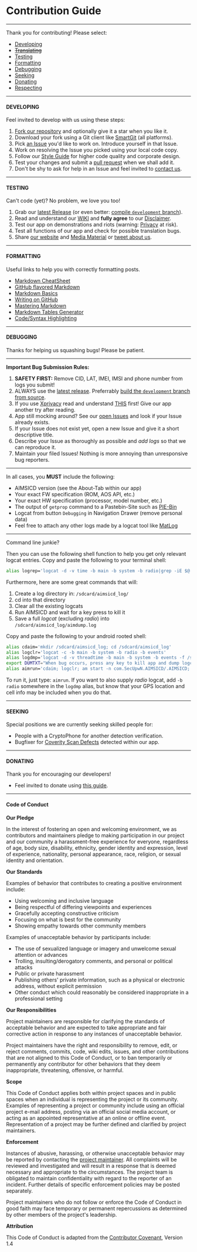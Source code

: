 # Contribution Guide
--------------------

Thank you for contributing! Please select:

* [Developing](https://github.com/CellularPrivacy/Android-IMSI-Catcher-Detector/blob/development/.github/CONTRIBUTING.md#developing)
* ~~[Translating](https://github.com/CellularPrivacy/Android-IMSI-Catcher-Detector/blob/development/.github/CONTRIBUTING.md#translating)~~
* [Testing](https://github.com/CellularPrivacy/Android-IMSI-Catcher-Detector/blob/development/.github/CONTRIBUTING.md#testing)
* [Formatting](https://github.com/CellularPrivacy/Android-IMSI-Catcher-Detector/blob/development/.github/CONTRIBUTING.md#formatting)
* [Debugging](https://github.com/CellularPrivacy/Android-IMSI-Catcher-Detector/blob/development/.github/CONTRIBUTING.md#debugging)
* [Seeking](https://github.com/CellularPrivacy/Android-IMSI-Catcher-Detector/blob/development/.github/CONTRIBUTING.md#seeking)
* [Donating](https://github.com/CellularPrivacy/Android-IMSI-Catcher-Detector/blob/development/.github/CONTRIBUTING.md#donating)
* [Respecting](https://github.com/CellularPrivacy/Android-IMSI-Catcher-Detector/blob/development/.github/CONTRIBUTING.md#code-of-conduct)

---

#### DEVELOPING

Feel invited to develop with us using these steps:

1. [Fork our repository](https://help.github.com/articles/fork-a-repo/) and optionally give it a star when you like it.
2. Download your fork using a Git client like [SmartGit](http://www.syntevo.com/smartgit/) (all platforms).
3. Pick [an Issue](https://github.com/CellularPrivacy/Android-IMSI-Catcher-Detector/issues) you'd like to work on. Introduce yourself in that Issue.
4. Work on resolving the Issue you picked using your local code copy.
5. Follow our [Style Guide](https://github.com/CellularPrivacy/Android-IMSI-Catcher-Detector/wiki/Style-Guide) for higher code quality and corporate design.
6. Test your changes and submit a [pull request](https://help.github.com/articles/using-pull-requests/) when we shall add it.
7. Don't be shy to ask for help in an Issue and feel invited to [contact us](https://github.com/CellularPrivacy/Android-IMSI-Catcher-Detector/wiki/Contact).

---

#### TESTING

Can't code (yet)? No problem, we love you too!

1. Grab our [latest Release](https://github.com/CellularPrivacy/Android-IMSI-Catcher-Detector/releases) (or even better: [compile `development` branch](https://github.com/CellularPrivacy/Android-IMSI-Catcher-Detector/tree/development)).
2. Read and understand our [WIKI](https://github.com/CellularPrivacy/Android-IMSI-Catcher-Detector/wiki) and **fully agree** to our [Disclaimer](https://github.com/CellularPrivacy/Android-IMSI-Catcher-Detector/blob/master/DISCLAIMER).
3. Test our app on demonstrations and riots (warning: [Privacy](https://github.com/CellularPrivacy/Android-IMSI-Catcher-Detector/wiki/Privacy/) at risk). 
4. Test all functions of our app and check for possible translation bugs.
5. Share [our website](https://secupwn.github.io/Android-IMSI-Catcher-Detector) and [Media Material](https://github.com/CellularPrivacy/Android-IMSI-Catcher-Detector/wiki/Media-Material) or [tweet about us](https://twitter.com/AIMSICD).

---

#### FORMATTING

Useful links to help you with correctly formatting posts.

* [Markdown CheatSheet](https://github.com/adam-p/markdown-here/wiki/Markdown-Cheatsheet)
* [GitHub flavored Markdown](https://help.github.com/articles/github-flavored-markdown)
* [Markdown Basics](https://help.github.com/articles/markdown-basics)
* [Writing on GitHub](https://help.github.com/articles/writing-on-github)
* [Mastering Markdown](https://guides.github.com/features/mastering-markdown/)
* [Markdown Tables Generator](http://www.tablesgenerator.com/markdown_tables)
* [Code/Syntax Highlighting](https://github.com/github/linguist/blob/master/lib/linguist/languages.yml)

---

#### DEBUGGING

Thanks for helping us squashing bugs! Please be patient.

---
**Important Bug Submission Rules:**

1. **SAFETY FIRST:** Remove CID, LAT, IMEI, IMSI and phone number from logs you submit!
2. ALWAYS use the [latest release](https://github.com/CellularPrivacy/Android-IMSI-Catcher-Detector/releases). Preferrably  [build the `development` branch from source](https://github.com/CellularPrivacy/Android-IMSI-Catcher-Detector/wiki/Building).
3. If you use [Xprivacy](https://github.com/M66B/XPrivacy) read and understand [THIS](https://github.com/CellularPrivacy/Android-IMSI-Catcher-Detector/wiki/Permissions) first! Give our app another try after reading.
4. App still mocking around? See our [open Issues](https://github.com/CellularPrivacy/Android-IMSI-Catcher-Detector/issues) and look if your Issue already exists.
5. If your Issue does not exist yet, open a new Issue and give it a short descriptive title.
6. Describe your Issue as thoroughly as possible and *add logs* so that we can reproduce it.
8. Maintain your filed Issues! Nothing is more annoying than unresponsive bug reporters.

---

In all cases, you **MUST** include the following:

* AIMSICD version (see the About-Tab within our app)
* Your exact FW specification (ROM, AOS API, etc.)
* Your exact HW specification (processor, model number, etc.)
* The output of `getprop` command to a Pastebin-Site such as [PIE-Bin](https://defuse.ca/pastebin.htm)
* Logcat from button `Debugging` in Navigation Drawer (remove personal data)
* Feel free to attach any other logs made by a logcat tool like [MatLog](https://github.com/plusCubed/matlog)

---

Command line junkie?

Then you can use the following shell function to help you get only relevant logcat entries. Copy and paste the following to your terminal shell:

```bash
alias logrep='logcat -d -v time -b main -b system -b radio|grep -iE $@'
```

Furthermore, here are some great commands that will:

 1. Create a log directory in: `/sdcard/aimsicd_log/`
 2. cd into that directory 
 3. Clear all the existing logcats
 4. Run AIMSICD and wait for a key press to kill it
 5. Save a full *logcat* (excluding *radio*) into `/sdcard/aimsicd_log/aimdump.log`

Copy and paste the following to your android rooted shell:
  
```bash
alias cdaim='mkdir /sdcard/aimsicd_log; cd /sdcard/aimsicd_log'
alias logclr='logcat -c -b main -b system -b radio -b events' 
alias logdmp='logcat -d -v threadtime -b main -b system -b events -f /sdcard/aimsicd_log/aimdump.log'
export DUMTXT="When bug occurs, press any key to kill app and dump logcat to file..."
alias aimrun='cdaim; logclr; am start -n com.SecUpwN.AIMSICD/.AIMSICD; read dummy?"${DUMTXT}"; am force-stop com.SecUpwN.AIMSICD; logdmp;'
```
To run it, just type: `aimrun`.
If you want to also supply *radio* logcat, add `-b radio` somewhere in the `logdmp` alias, but know that your GPS location and cell info may be included when you do that.

---

#### SEEKING

Special positions we are currently seeking skilled people for:

* People with a CryptoPhone for another detection verification.
* Bugfixer for [Coverity Scan Defects](https://scan.coverity.com/projects/3346) detected within our app.

---

#### DONATING

Thank you for encouraging our developers!

* Feel invited to donate using [this guide](https://github.com/CellularPrivacy/Android-IMSI-Catcher-Detector/wiki/Donations).

---

#### Code of Conduct

**Our Pledge**

In the interest of fostering an open and welcoming environment, we as
contributors and maintainers pledge to making participation in our project and
our community a harassment-free experience for everyone, regardless of age, body
size, disability, ethnicity, gender identity and expression, level of experience,
nationality, personal appearance, race, religion, or sexual identity and
orientation.

**Our Standards**

Examples of behavior that contributes to creating a positive environment
include:

* Using welcoming and inclusive language
* Being respectful of differing viewpoints and experiences
* Gracefully accepting constructive criticism
* Focusing on what is best for the community
* Showing empathy towards other community members

Examples of unacceptable behavior by participants include:

* The use of sexualized language or imagery and unwelcome sexual attention or
advances
* Trolling, insulting/derogatory comments, and personal or political attacks
* Public or private harassment
* Publishing others' private information, such as a physical or electronic
  address, without explicit permission
* Other conduct which could reasonably be considered inappropriate in a
  professional setting

**Our Responsibilities**

Project maintainers are responsible for clarifying the standards of acceptable
behavior and are expected to take appropriate and fair corrective action in
response to any instances of unacceptable behavior.

Project maintainers have the right and responsibility to remove, edit, or
reject comments, commits, code, wiki edits, issues, and other contributions
that are not aligned to this Code of Conduct, or to ban temporarily or
permanently any contributor for other behaviors that they deem inappropriate,
threatening, offensive, or harmful.

**Scope**

This Code of Conduct applies both within project spaces and in public spaces
when an individual is representing the project or its community. Examples of
representing a project or community include using an official project e-mail
address, posting via an official social media account, or acting as an appointed
representative at an online or offline event. Representation of a project may be
further defined and clarified by project maintainers.

**Enforcement**

Instances of abusive, harassing, or otherwise unacceptable behavior may be
reported by contacting the [project maintainer](https://github.com/SecUpwN). All
complaints will be reviewed and investigated and will result in a response that
is deemed necessary and appropriate to the circumstances. The project team is
obligated to maintain confidentiality with regard to the reporter of an incident.
Further details of specific enforcement policies may be posted separately.

Project maintainers who do not follow or enforce the Code of Conduct in good
faith may face temporary or permanent repercussions as determined by other
members of the project's leadership.

**Attribution**

This Code of Conduct is adapted from the [Contributor Covenant](http://contributor-covenant.org), Version 1.4

